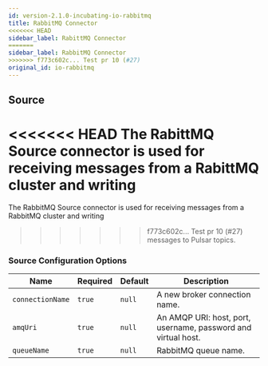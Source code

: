 ```yaml
---
id: version-2.1.0-incubating-io-rabbitmq
title: RabbitMQ Connector
<<<<<<< HEAD
sidebar_label: RabittMQ Connector
=======
sidebar_label: RabbitMQ Connector
>>>>>>> f773c602c... Test pr 10 (#27)
original_id: io-rabbitmq
---
```


## Source

<<<<<<< HEAD
The RabittMQ Source connector is used for receiving messages from a RabittMQ cluster and writing
=======
The RabbitMQ Source connector is used for receiving messages from a RabbitMQ cluster and writing
>>>>>>> f773c602c... Test pr 10 (#27)
messages to Pulsar topics.

### Source Configuration Options

| Name | Required | Default | Description |
|------|----------|---------|-------------|
| `connectionName` | `true` | `null` | A new broker connection name. |
| `amqUri` | `true` | `null` | An AMQP URI: host, port, username, password and virtual host. |
| `queueName` | `true` | `null` | RabbitMQ queue name. |

